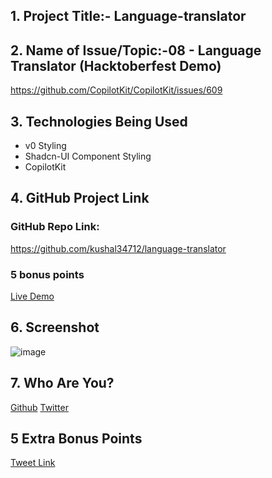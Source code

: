 
## 1. Project Title:- Language-translator

## 2. Name of Issue/Topic:-08 - Language Translator (Hacktoberfest Demo)

https://github.com/CopilotKit/CopilotKit/issues/609


## 3. Technologies Being Used

- v0 Styling
- Shadcn-UI Component Styling
- CopilotKit

## 4. GitHub Project Link

### GitHub Repo Link: 

https://github.com/kushal34712/language-translator

### 5 bonus points

[Live Demo](https://language-translator-rust-pi.vercel.app/)


## 6. Screenshot

![image](https://github.com/user-attachments/assets/b400ed5b-c5f0-4c2b-8ab1-e96469bdcc58)

## 7. Who Are You?

[Github](https://github.com/kushal34712)
[Twitter](https://x.com/Kushal_347)

## 5 Extra Bonus Points

[Tweet Link](https://x.com/Kushal_347/status/1846786444360405369)
